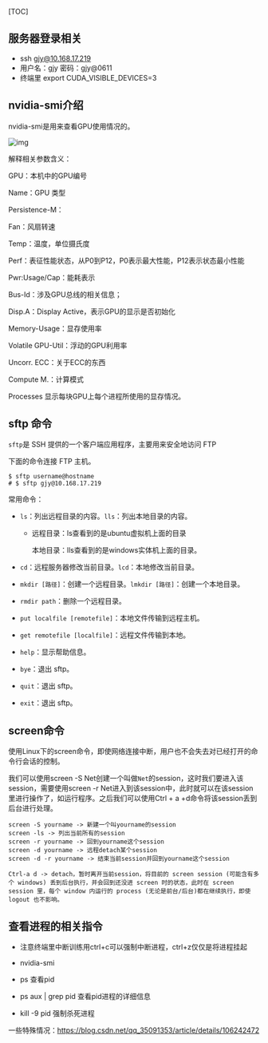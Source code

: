 [TOC]

## 服务器登录相关

- ssh gjy@10.168.17.219
- 用户名：gjy
  密码：gjy@0611
- 终端里 export CUDA_VISIBLE_DEVICES=3

## nvidia-smi介绍

nvidia-smi是用来查看GPU使用情况的。

![img](https://gitee.com/gaiyi7788/Typora_pictures/raw/master/img/20211005214309)

解释相关参数含义：

GPU：本机中的GPU编号

Name：GPU 类型

Persistence-M：

Fan：风扇转速

Temp：温度，单位摄氏度

Perf：表征性能状态，从P0到P12，P0表示最大性能，P12表示状态最小性能

Pwr:Usage/Cap：能耗表示

Bus-Id：涉及GPU总线的相关信息；

Disp.A：Display Active，表示GPU的显示是否初始化

Memory-Usage：显存使用率

Volatile GPU-Util：浮动的GPU利用率

Uncorr. ECC：关于ECC的东西

Compute M.：计算模式

Processes 显示每块GPU上每个进程所使用的显存情况。

## sftp 命令

`sftp`是 SSH 提供的一个客户端应用程序，主要用来安全地访问 FTP

下面的命令连接 FTP 主机。

```
$ sftp username@hostname
# $ sftp gjy@10.168.17.219
```

常用命令：

- `ls`：列出远程目录的内容。`lls`：列出本地目录的内容。

  - 远程目录：ls查看到的是ubuntu虚拟机上面的目录

    本地目录：lls查看到的是windows实体机上面的目录。

- `cd`：远程服务器修改当前目录。`lcd`：本地修改当前目录。

- `mkdir [路径]`：创建一个远程目录。`lmkdir [路径]`：创建一个本地目录。

- `rmdir path`：删除一个远程目录。

- `put localfile [remotefile]`：本地文件传输到远程主机。

- `get remotefile [localfile]`：远程文件传输到本地。

- `help`：显示帮助信息。

- `bye`：退出 sftp。

- `quit`：退出 sftp。

- `exit`：退出 sftp。

## screen命令

使用Linux下的screen命令，即使网络连接中断，用户也不会失去对已经打开的命令行会话的控制。

我们可以使用screen -S Net创建一个叫做`Net`的session，这时我们要进入该session，需要使用screen -r Net进入到该session中，此时就可以在该session里进行操作了，如运行程序。之后我们可以使用Ctrl + a +d命令将该session丢到后台进行处理。

```
screen -S yourname -> 新建一个叫yourname的session
screen -ls -> 列出当前所有的session
screen -r yourname -> 回到yourname这个session
screen -d yourname -> 远程detach某个session
screen -d -r yourname -> 结束当前session并回到yourname这个session
```

```
Ctrl-a d -> detach，暂时离开当前session，将目前的 screen session (可能含有多个 windows) 丢到后台执行，并会回到还没进 screen 时的状态，此时在 screen session 里，每个 window 内运行的 process (无论是前台/后台)都在继续执行，即使 logout 也不影响。 
```

## 查看进程的相关指令

- 注意终端里中断训练用ctrl+c可以强制中断进程，ctrl+z仅仅是将进程挂起

- nvidia-smi
- ps 查看pid
- ps aux | grep pid 查看pid进程的详细信息
- kill -9 pid 强制杀死进程

一些特殊情况：https://blog.csdn.net/qq_35091353/article/details/106242472